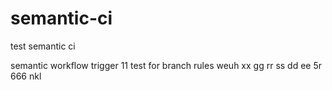 # semantic-ci

test semantic ci

semantic workflow trigger
11
test for branch rules
weuh
xx
gg
rr
ss
dd
ee
5r
666
 nkl
